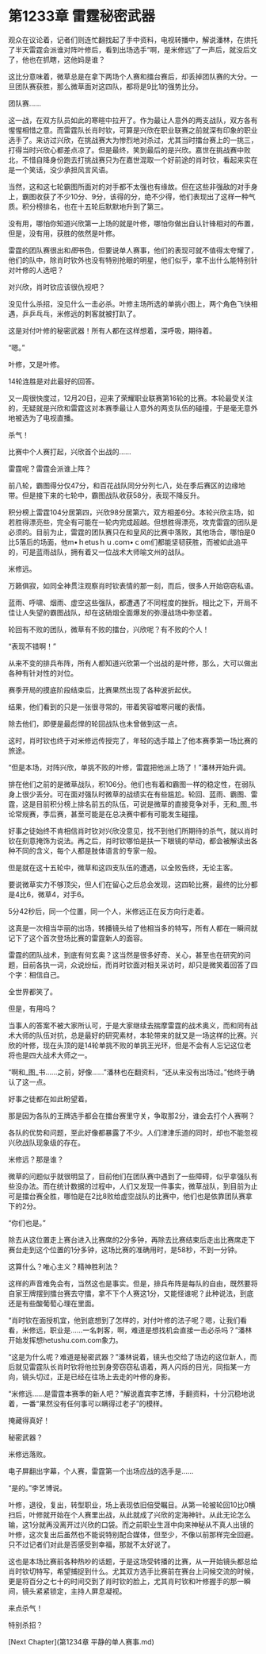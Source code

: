 # 第1233章 雷霆秘密武器

观众在议论着，记者们则连忙翻找起了手中资料，电视转播中，解说潘林，在烘托了半天雷霆会派谁对阵叶修后，看到出场选手“啊，是米修远”了一声后，就没后文了，他也在抓瞎，这他妈是谁？

这比分意味着，微草总是在拿下两场个人赛和擂台赛后，却丢掉团队赛的大分。一旦团队赛获胜，那么微草面对这四队，都将是9比1的强势比分。

团队赛……

这一战，在双方队员如此的寒暄中拉开了。作为最让人意外的两支战队，双方各有惺惺相惜之意。而雷霆队长肖时钦，可算是兴欣在职业联赛之前就深有印象的职业选手了。来访过兴欣，在挑战赛大为惨烈地对杀过，尤其当时擂台赛上的一挑三，打得当时兴欣心都差点凉了。但是最终，笑到最后的是兴欣。嘉世在挑战赛中败北，不惜自降身份跑去打挑战赛只为在嘉世混取一个好前途的肖时钦，看起来实在是一个笑话，没少承担风言风语。

当然，这和这七轮霸图所面对的对手都不太强也有缘故。但在这些非强敌的对手身上，霸图收获了不少10分、9分，该得的分，绝不少得，他们表现出了这样一种气质。积分榜排名，也在十五轮后默默地升到了第三。

没有用，哪怕你知道兴欣第一上场的就是叶修，哪怕你做出自认针锋相对的布置，但是，没有用，获胜的依然是叶修。

雷霆的团队赛很出和*图*书色，但要说单人赛事，他们的表现可就不值得太夸耀了，他们的队中，除肖时钦外也没有特别抢眼的明星，他们似乎，拿不出什么能特别针对叶修的人选吧？

对兴欣，肖时钦应该很仇视吧？

没见什么杀招，没见什么一击必杀。叶修主场所选的单挑小图上，两个角色飞快相遇，乒乒乓乓，米修远的刺客就被打趴了。

这是对付叶修的秘密武器！所有人都在这样想着，深呼吸，期待着。

“嗯。”

叶修，又是叶修。

14轮连胜是对此最好的回答。

又一周很快度过，12月20日，迎来了荣耀职业联赛第16轮的比赛。本轮最受关注的，无疑就是兴欣和雷霆这对本赛季最让人意外的两支队伍的碰撞，于是毫无意外地被选为了电视直播。

杀气！

比赛中个人赛打起，兴欣首个出战的……

雷霆呢？雷霆会派谁上阵？

前八轮，霸图得分仅47分，和百花战队同分分列七八，处在季后赛区的边缘地带。但是接下来的七轮中，霸图战队收获58分，表现不降反升。

积分榜上雷霆104分居第四，兴欣98分居第六，双方相差6分。本轮兴欣主场，如若胜得漂亮些，完全有可能在一轮内完成超越。但想胜得漂亮，攻克雷霆的团队是必须的。目前为止，雷霆的团队赛只在和皇风的比赛中落败，其他场合，哪怕是0比5落后的场面，他m•ｈetusｈｕ.coｍ•ｃom们都能坚韧获胜，而被如此追平的，可是蓝雨战队，拥有着又一位战术大师喻文州的战队。

米修远。

万籁俱寂，如同全神贯注观察肖时钦表情的那一刻，而后，很多人开始窃窃私语。

蓝雨、呼啸、烟雨、虚空这些强队，都遭遇了不同程度的挫折。相比之下，开局不佳让人失望的霸图战队，却在这硝烟全面爆发的弥漫战场中弥坚着。

轮回有不败的团队，微草有不败的擂台，兴欣呢？有不败的个人！

“表现不错啊！”

从来不变的排兵布阵，所有人都知道兴欣第一个出战的是叶修，那么，大可以做出各种有针对性的对位。

赛季开局的摸底阶段结束后，比赛果然出现了各种波折起伏。

结果，他们看到的只是一张很寻常的，带着笑容嘘寒问暖的表情。

除去他们，即便是最彪悍的轮回战队也未曾做到这一点。

这时，肖时钦也终于对米修远传授完了，年轻的选手踏上了他本赛季第一场比赛的旅途。

“但是本场，对阵兴欣，单挑不败的叶修，雷霆把他派上场了！”潘林开始升调。

排在他们之前的是微草战队，积106分。他们也有着和霸图一样的稳定性，在弱队身上很少丢分。可在面对强队时微草的战绩实在有些尴尬。轮回、蓝雨、霸图、雷霆，这是目前积分榜上排名前五的队伍，可说是微草的直接竞争对手，无和_图_书论常规赛，季后赛，甚至可能是在总决赛中都有可能发生碰撞。

好事之徒始终不肯相信肖时钦对兴欣没意见，找不到他们所期待的杀气，就以肖时钦在刻意掩饰为说法。再之后，肖时钦哪怕是扶一下眼镜的举动，都会被解读出各种不同的含义，每个人都是肢体语言的专家一般。

但是就在这十五轮中，微草和这四支队伍的遭遇，以全败告终，无论主客。

要说微草实力不够顶尖，但人们在留心之后总会发现，这四轮比赛，最终的比分都是4比6，微草4，对手6。

5分42秒后，同一个位置，同一个人，米修远正在反方向行走着。

这真是一次相当华丽的出场，转播镜头给了他相当多的特写，所有人都在一瞬间就记下了这个首次登场比赛的雷霆新人的面容。

雷霆的团队战术，到底有何玄奥？这当然是很多好奇、关心，甚至也在研究的问题，目前各执一词，众说纷纭，而肖时钦面对相关采访时，却只是微笑着回答了四个字：相信自己。

全世界都笑了。

但是，有用吗？

当事人的答案不被大家所认可，于是大家继续去揣摩雷霆的战术奥义，而和同有战术大师的队伍对抗，总是最好的研究素材，本轮带来的就又是一场这样的比赛。兴欣的叶修，现在头顶的是14轮单挑不败的单挑王光环，但是不会有人忘记这位老将也是四大战术大师之一。

“啊和_图_书……之前，好像……”潘林也在翻资料，“还从来没有出场过。”他终于确认了这一点。

好事之徒都在如此盼望着。

那是因为各队的王牌选手都会在擂台赛里守关，争取那2分，谁会去打个人赛啊？

各队的优势和问题，至此好像都暴露了不少。人们津津乐道的同时，却也不能忽视兴欣战队现象级的存在。

米修远？那是谁？

微草的问题似乎就很明显了，目前他们在团队赛中遇到了一些障碍，似乎拿强队有些没办法。而在统计数据的过程中，人们又发现一件事实，微草战队，到目前为止可是擂台赛全胜，哪怕是在2比8败给虚空战队的比赛中，他们也是依靠团队赛拿下的2分。

“你们也是。”

除去从这位置走上赛台进入比赛席的2分多钟，再除去比赛结束后走出比赛席走下赛台走到这个位置的1分多钟，这场比赛的准确用时，是58秒，不到一分钟。

这算什么？唯心主义？精神胜利法？

这样的声音难免会有，当然这也是事实。但是，排兵布阵是每队的自由，既然要将自家王牌摆到擂台赛去守擂，拿不下个人赛这1分，又能怪谁呢？此种说法，到底还是有些酸葡萄心理在里面。

“肖时钦在面授机宜，他到底想到了怎样的，对付叶修的法子呢？嗯，让我们看看，米修远，职业是……一名刺客，啊，难道是想找机会直接一击必杀吗？”潘林开始发挥想hetushu.com.com象力。

“这是为什么呢？难道是秘密武器？”潘林说着，镜头也交给了场边的这位新人，而后就见雷霆队长肖时钦将他拉到身旁窃窃私语着，两人闪烁的目光，同指某一方向，镜头切过，正是已经在往场上去走的叶修的身影。

“米修远……是雷霆本赛季的新人吧？”解说嘉宾李艺博，手翻资料，十分沉稳地说着，一番“果然没有任何事可以瞒得过老子”的模样。

掩藏得真好！

秘密武器？

米修远落败。

电子屏翻出字幕，个人赛，雷霆第一个出场应战的选手是……

“是的。”李艺博说。

叶修，退役，复出，转型职业，场上表现依旧倍受瞩目。从第一轮被轮回10比0横扫后，叶修就开始在个人赛里出战，从此就成了兴欣的定海神针。从此无论怎么输，这1分就再没离开过兴欣的口袋。而之前职业生涯中向来神秘从不真人出镜的叶修，这次复出后虽然也不能说特别配合媒体，但至少，不像以前那样完全回避。只不过记者们对此是否感受到幸福，那就不太好说了。

这也是本场比赛前各种热吵的话题，于是这场受转播的比赛，从一开始镜头都总给肖时钦切特写，希望捕捉到什么。尤其双方选手比赛前在赛台上问候交流的时候，更是将百分之七十的时间交到了肖时钦的脸上，尤其肖时钦和叶修握手的那一瞬间，镜头紧紧锁定，主持人屏息凝视。

来点杀气！

特别杀招？



[Next Chapter](第1234章 平静的单人赛事.md)